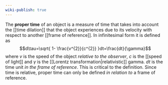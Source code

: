 ```yaml
---
wiki-publish: true
---
```

The **proper time** of an object is a measure of time that takes into account the [[time dilation]] that the object experiences due to its velocity with respect to another [[frame of reference]]. In infinitesimal form it is defined as
$$d\tau=\sqrt{ 1- \frac{v^{2}}{c^{2}} }dt=\frac{dt}{\gamma}$$
where $v$ is the speed of the object *relative to the observer*, $c$ is the [[speed of light]] and $\gamma$ is the [[Lorentz transformation|relativistic]] gamma. $dt$ is the time unit *in the frame of reference*. This is critical to the definition. Since time is relative, proper time can only be defined *in relation to* a frame of reference.